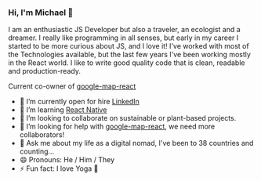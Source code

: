 ### Hi, I'm Michael 👋

I am an enthusiastic JS Developer but also a traveler, an ecologist and a dreamer. I really like programming in all senses, but early in my career I started to be more curious about JS, and I love it! I've worked with most of the Technologies available, but the last few years I've been working mostly in the React world. I like to write good quality code that is clean, readable and production-ready.

Current co-owner of [google-map-react](https://github.com/google-map-react/google-map-react)

- 🔭 I’m currently open for hire [LinkedIn](https://www.linkedin.com/in/itsmichaeldiego/)
- 🌱 I’m learning [React Native](https://github.com/facebook/react-native)
- 👯 I’m looking to collaborate on sustainable or plant-based projects.
- 🤔 I’m looking for help with [google-map-react](https://github.com/google-map-react/google-map-react), we need more collaborators!
- 💬 Ask me about my life as a digital nomad, I've been to 38 countries and counting...
- 😄 Pronouns: He / Him / They
- ⚡ Fun fact: I love Yoga 🧘
